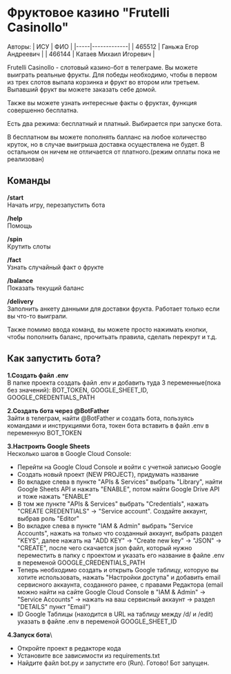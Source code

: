 # Фруктовое казино **"Frutelli Casinollo"**
Авторы: 
| ИСУ | ФИО | 
|-----|-------------|
| 465512 | Ганьжа Егор Андреевич   |
| 466144 | Катаев Михаил Игоревич |

Frutelli Casinollo - слотовый казино-бот в телеграме. Вы можете выиграть реальные фрукты. Для победы необходимо, чтобы в первом из трех слотов выпала корзинка и фрукт во втором или третьем. Выпавший фрукт вы можете заказать себе домой.

Также вы можете узнать интересные факты о фруктах, функция совершенно бесплатна.

Есть два режима: бесплатный и платный. Выбирается при запуске бота.

В бесплатном вы можете пополнять балланс на любое количество круток, но в случае выигрыша доставка осуществлена не будет. В остальном он ничем не отличается от платного.(режим оплаты пока не реализован)


## Команды

**/start**\
Начать игру, перезапустить бота

**/help**\
Помощь

**/spin**\
Крутить слоты

**/fact**\
Узнать случайный факт о фрукте

**/balance**\
Показать текущий баланс

**/delivery**\
Заполнить анкету данными для доставки фрукта. Работает только если вы что-то выиграли.

Также помимо ввода команд, вы можете просто нажимать кнопки, чтобы пополнить баланс, прочитьать правила, сделать перекрут и т.д.

## Как запустить бота?

**1.Создать файл .env**\
В папке проекта создать файл .env и добавить туда 3 переменные(пока без значений): BOT_TOKEN, GOOGLE_SHEET_ID, GOOGLE_CREDENTIALS_PATH

**2.Создать бота через @BotFather**\
Зайти в телеграм, найти @BotFather и создать бота, пользуясь командами и инструкциями бота, токен бота вставить в файл .env в переменную BOT_TOKEN

**3.Настроить Google Sheets**\
Несколько шагов в Google Cloud Console:

- Перейти на Google Cloud Console и войти с учетной записью Google
- Создать новый проект (NEW PROJECT), придумать название
- Во вкладке слева в пункте "APIs & Services" выбрать "Library", найти Google Sheets API и нажать "ENABLE", потом найти Google Drive API и тоже нажать "ENABLE"
- В том же пункте "APIs & Services" выбрать "Credentials", нажать "CREATE CREDENTIALS" -> "Service account". Создайте аккаунт, выбрав роль "Editor"
- Во вкладке слева в пункте "IAM & Admin" выбрать "Service Accounts", нажать на только что созданный аккаунт, выбрать раздел "KEYS", далее нажать на "ADD KEY" -> "Create new key" -> "JSON" -> "CREATE", после чего скачается json файл, который нужно переместить в папку с проектом и указать его название в файле .env в переменой GOOGLE_CREDENTIALS_PATH
- Теперь необходимо создать и открыть Google таблицу, которую вы хотите использовать, нажать "Настройки доступа" и добавить email сервисного аккаунта, созданного ранее, с правами Редактора (email можно найти на сайте Google Cloud Console в "IAM & Admin" -> "Service Accounts" -> нажать на ваш сервисный аккаунт -> раздел "DETAILS" пункт "Email")
- ID Google Таблицы (находится в URL на таблицу между /d/ и /edit) указать в файле .env в переменой GOOGLE_SHEET_ID

**4.Запуск бота**\
- Откройте проект в редакторе кода
- Установите все зависимости из requirements.txt
- Найдите файл bot.py и запустите его (Run).
Готово! Бот запущен.
